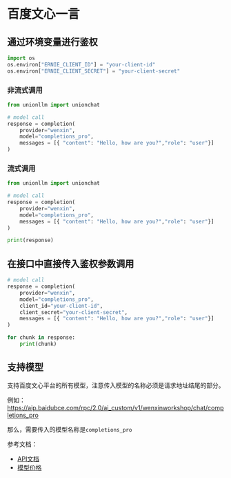# 百度文心一言

## 通过环境变量进行鉴权

```python
import os 
os.environ["ERNIE_CLIENT_ID"] = "your-client-id"
os.environ["ERNIE_CLIENT_SECRET"] = "your-client-secret"
```

### 非流式调用

```python
from unionllm import unionchat

# model call
response = completion(
    provider="wenxin",
    model="completions_pro", 
    messages = [{ "content": "Hello, how are you?","role": "user"}]
)
```

### 流式调用

```python
from unionllm import unionchat

# model call
response = completion(
    provider="wenxin",
    model="completions_pro", 
    messages = [{ "content": "Hello, how are you?","role": "user"}]
)

print(response)
```

## 在接口中直接传入鉴权参数调用

```python
# model call
response = completion(
    provider="wenxin",
    model="completions_pro", 
    client_id="your-client-id",
    client_secret="your-client-secret",
    messages = [{ "content": "Hello, how are you?","role": "user"}]
)

for chunk in response:
    print(chunk)
```

## 支持模型
支持百度文心平台的所有模型，注意传入模型的名称必须是请求地址结尾的部分。

例如：
https://aip.baidubce.com/rpc/2.0/ai_custom/v1/wenxinworkshop/chat/completions_pro

那么，需要传入的模型名称是`completions_pro`

参考文档：
- [API文档](https://cloud.baidu.com/doc/WENXINWORKSHOP/s/clntwmv7t)
- [模型价格](https://platform.baichuan-ai.com/price)
```
